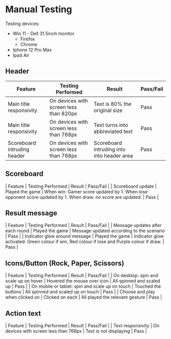 # Manual Testing

Testing devices:
*  Win 11 - Dell 31.5inch monitor
    * Firefox
    * Chrome
*  Iphone 12 Pro Max
*  Ipad Air


## Header

| Feature | Testing Performed | Result | Pass/Fail |
| --- | --- | --- | --- |
| Main title responsivity | On devices with screen less than 820px | Text is 80% the original size | Pass |
| Main title responsivity | On devices with screen less than 768px | Text turns into abbreviated text | Pass |
| Scoreboard intruding header | On devices with screen less than 768px | Scoreboard intruding into into header area | Pass |

## Scoreboard

| Feature | Testing Performed | Result | Pass/Fail |
| Scoreboard update | Played the game | When win: Gamer score updated by 1. When lose opponent score updated by 1. When draw: no score are updated. | Pass |

## Result message

| Feature | Testing Performed | Result | Pass/Fail |
| Message updates after each round | Played the game | Message updated according to the scenario | Pass |
| Indicator glow around message | Played the game | Indicator glow activated: Green colour if win, Red colour if lose and Purple colour if draw. | Pass |

## Icons/Button (Rock, Paper, Scissors)

| Feature | Testing Performed | Result | Pass/Fail |
| On desktop: spin and scale up on hover | Hovered the mouse over icon | All spinned and scaled up | Pass |
| On mobile or tablet: spin and scale up on touch | Touched the buttons | All spinned and scaled up on touch | Pass |
| Choose and play when clicked on | Clicked on each | All played the relevant gesture | Pass |

## Action text

| Feature | Testing Performed | Result | Pass/Fail |
| Text responsivity | On devices with screen less than 768px | Text is not displaying | Pass |